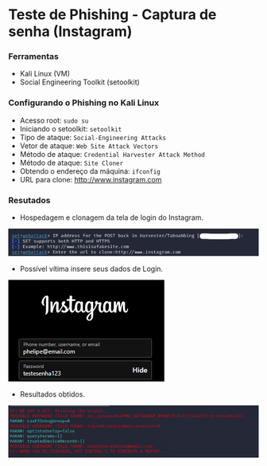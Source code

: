 # Teste de Phishing - Captura de senha (Instagram)

### Ferramentas

- Kali Linux (VM)
- Social Engineering Toolkit (setoolkit)

### Configurando o Phishing no Kali Linux

- Acesso root: ``` sudo su ```
- Iniciando o setoolkit: ``` setoolkit ```
- Tipo de ataque: ``` Social-Engineering Attacks ```
- Vetor de ataque: ``` Web Site Attack Vectors ```
- Método de ataque: ```Credential Harvester Attack Method ```
- Método de ataque: ``` Site Cloner ```
- Obtendo o endereço da máquina: ``` ifconfig ```
- URL para clone: http://www.instagram.com

### Resutados

- Hospedagem e clonagem da tela de login do Instagram.
  
![Alt text](./Clonagem-Phishing.png "Optional title")

- Possível vítima insere seus dados de Login.
  
![Alt text](./Form-Instagram.png "Optional title")

- Resultados obtidos.

![Alt text](./Print-Phishing.jpeg "Optional title")
